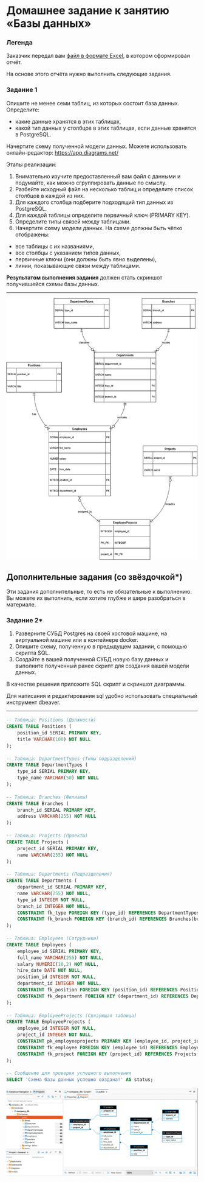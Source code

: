 # Домашнее задание к занятию «Базы данных»

### Легенда

Заказчик передал вам [файл в формате Excel](https://github.com/netology-code/sdb-homeworks/blob/main/resources/hw-12-1.xlsx), в котором сформирован отчёт. 

На основе этого отчёта нужно выполнить следующие задания.

### Задание 1

Опишите не менее семи таблиц, из которых состоит база данных. Определите:

- какие данные хранятся в этих таблицах,
- какой тип данных у столбцов в этих таблицах, если данные хранятся в PostgreSQL.

Начертите схему полученной модели данных. Можете использовать онлайн-редактор: https://app.diagrams.net/

Этапы реализации:
1.	Внимательно изучите предоставленный вам файл с данными и подумайте, как можно сгруппировать данные по смыслу.
2.	Разбейте исходный файл на несколько таблиц и определите список столбцов в каждой из них. 
3.	Для каждого столбца подберите подходящий тип данных из PostgreSQL. 
4.	Для каждой таблицы определите первичный ключ (PRIMARY KEY).
5.	Определите типы связей между таблицами. 
6.	Начертите схему модели данных.
На схеме должны быть чётко отображены:
   - все таблицы с их названиями,
   - все столбцы  с указанием типов данных,
   - первичные ключи (они должны быть явно выделены),
   - линии, показывающие связи между таблицами.

**Результатом выполнения задания** должен стать скриншот получившейся схемы базы данных.

---

![Alt text](img/diagram.png)

## Дополнительные задания (со звёздочкой*)
Эти задания дополнительные, то есть не обязательные к выполнению. Вы можете их выполнить, если хотите глубже и шире разобраться в материале.


### Задание 2*

1. Разверните СУБД Postgres на своей хостовой машине, на виртуальной машине или в контейнере docker.
2. Опишите схему, полученную в предыдущем задании, с помощью скрипта SQL.
3. Создайте в вашей полученной СУБД новую базу данных и выполните полученный ранее скрипт для создания вашей модели данных.

В качестве решения приложите SQL скрипт и скриншот диаграммы.

Для написания и редактирования sql удобно использовать  специальный инструмент dbeaver.

---

```sql
-- Таблица: Positions (Должности)
CREATE TABLE Positions (
    position_id SERIAL PRIMARY KEY,
    title VARCHAR(100) NOT NULL
);

-- Таблица: DepartmentTypes (Типы подразделений)
CREATE TABLE DepartmentTypes (
    type_id SERIAL PRIMARY KEY,
    type_name VARCHAR(50) NOT NULL
);

-- Таблица: Branches (Филиалы)
CREATE TABLE Branches (
    branch_id SERIAL PRIMARY KEY,
    address VARCHAR(255) NOT NULL
);

-- Таблица: Projects (Проекты)
CREATE TABLE Projects (
    project_id SERIAL PRIMARY KEY,
    name VARCHAR(255) NOT NULL
);

-- Таблица: Departments (Подразделения)
CREATE TABLE Departments (
    department_id SERIAL PRIMARY KEY,
    name VARCHAR(255) NOT NULL,
    type_id INTEGER NOT NULL,
    branch_id INTEGER NOT NULL,
    CONSTRAINT fk_type FOREIGN KEY (type_id) REFERENCES DepartmentTypes(type_id) ON DELETE RESTRICT,
    CONSTRAINT fk_branch FOREIGN KEY (branch_id) REFERENCES Branches(branch_id) ON DELETE RESTRICT
);

-- Таблица: Employees (Сотрудники)
CREATE TABLE Employees (
    employee_id SERIAL PRIMARY KEY,
    full_name VARCHAR(255) NOT NULL,
    salary NUMERIC(10,2) NOT NULL,
    hire_date DATE NOT NULL,
    position_id INTEGER NOT NULL,
    department_id INTEGER NOT NULL,
    CONSTRAINT fk_position FOREIGN KEY (position_id) REFERENCES Positions(position_id) ON DELETE RESTRICT,
    CONSTRAINT fk_department FOREIGN KEY (department_id) REFERENCES Departments(department_id) ON DELETE RESTRICT
);

-- Таблица: EmployeeProjects (Связующая таблица)
CREATE TABLE EmployeeProjects (
    employee_id INTEGER NOT NULL,
    project_id INTEGER NOT NULL,
    CONSTRAINT pk_employeeprojects PRIMARY KEY (employee_id, project_id),
    CONSTRAINT fk_employee FOREIGN KEY (employee_id) REFERENCES Employees(employee_id) ON DELETE CASCADE,
    CONSTRAINT fk_project FOREIGN KEY (project_id) REFERENCES Projects(project_id) ON DELETE CASCADE
);

-- Сообщение для проверки успешного выполнения
SELECT 'Схема базы данных успешно создана!' AS status;
```
![Alt text](img/dbeaver.png)